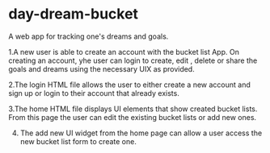 # day-dream-bucket
A web app for tracking one's dreams and goals.

1.A new user is able to create an account with the bucket list App. On creating an account, yhe user can login to create, edit , delete or share the goals and dreams using the necessary UIX as provided.

2.The login HTML file allows the user to either create a new account and sign up or login to their account that already exists.

3.The home HTML file displays UI elements that show created bucket lists. From this page the user can edit the existing bucket lists or add new ones.

4. The add new UI widget from the home page can allow a user access the new bucket list form to create one.

